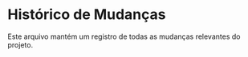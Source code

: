 # Histórico de Mudanças

Este arquivo mantém um registro de todas as mudanças relevantes do projeto.
